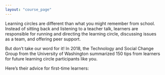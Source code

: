 ```yaml
---
layout: "course_page"
---
```


Learning circles are different than what you might remember from school. Instead of sitting back and listening to a teacher talk, learners are responsible for running and directing the learning circle, discussing issues as a team, and offering peer support.

But don’t take our word for it! In 2018, the Technology and Social Change Group from the University of Washington summarized 150 tips from learners for future learning circle participants like you.

Here’s their advice for first-time learners:
